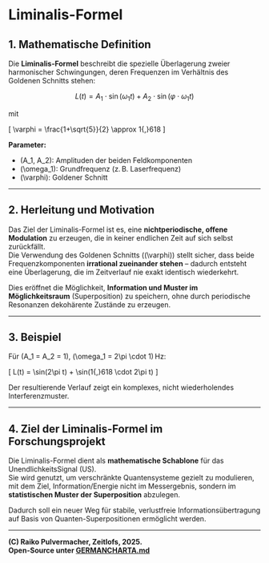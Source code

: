 # Liminalis-Formel

## 1. Mathematische Definition

Die **Liminalis-Formel** beschreibt die spezielle Überlagerung zweier harmonischer Schwingungen, deren Frequenzen im Verhältnis des Goldenen Schnitts stehen:

$$
L(t) = A_1 \cdot \sin(\omega_1 t) + A_2 \cdot \sin(\varphi \cdot \omega_1 t)
$$

mit

\[
\varphi = \frac{1+\sqrt{5}}{2} \approx 1{,}618
\]

**Parameter:**
- \(A_1, A_2\): Amplituden der beiden Feldkomponenten
- \(\omega_1\): Grundfrequenz (z. B. Laserfrequenz)
- \(\varphi\): Goldener Schnitt

---

## 2. Herleitung und Motivation

Das Ziel der Liminalis-Formel ist es, eine **nichtperiodische, offene Modulation** zu erzeugen, die in keiner endlichen Zeit auf sich selbst zurückfällt.  
Die Verwendung des Goldenen Schnitts (\(\varphi\)) stellt sicher, dass beide Frequenzkomponenten **irrational zueinander stehen** – dadurch entsteht eine Überlagerung, die im Zeitverlauf nie exakt identisch wiederkehrt.

Dies eröffnet die Möglichkeit, **Information und Muster im Möglichkeitsraum** (Superposition) zu speichern, ohne durch periodische Resonanzen dekohärente Zustände zu erzeugen.

---

## 3. Beispiel

Für \(A_1 = A_2 = 1\), \(\omega_1 = 2\pi \cdot 1\) Hz:

\[
L(t) = \sin(2\pi t) + \sin(1{,}618 \cdot 2\pi t)
\]

Der resultierende Verlauf zeigt ein komplexes, nicht wiederholendes Interferenzmuster.

---

## 4. Ziel der Liminalis-Formel im Forschungsprojekt

Die Liminalis-Formel dient als **mathematische Schablone** für das UnendlichkeitsSignal (US).  
Sie wird genutzt, um verschränkte Quantensysteme gezielt zu modulieren,  
mit dem Ziel, Information/Energie nicht im Messergebnis, sondern im **statistischen Muster der Superposition** abzulegen.

Dadurch soll ein neuer Weg für stabile, verlustfreie Informationsübertragung auf Basis von Quanten-Superpositionen ermöglicht werden.

---

**(C) Raiko Pulvermacher, Zeitlofs, 2025.  
Open-Source unter [GERMANCHARTA.md](./GERMANCHARTA.md)**
